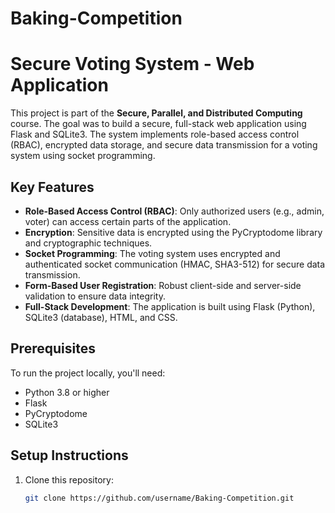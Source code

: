 # Baking-Competition

# Secure Voting System - Web Application

This project is part of the **Secure, Parallel, and Distributed Computing** course. The goal was to build a secure, full-stack web application using Flask and SQLite3. The system implements role-based access control (RBAC), encrypted data storage, and secure data transmission for a voting system using socket programming.

## Key Features

- **Role-Based Access Control (RBAC)**: Only authorized users (e.g., admin, voter) can access certain parts of the application.
- **Encryption**: Sensitive data is encrypted using the PyCryptodome library and cryptographic techniques.
- **Socket Programming**: The voting system uses encrypted and authenticated socket communication (HMAC, SHA3-512) for secure data transmission.
- **Form-Based User Registration**: Robust client-side and server-side validation to ensure data integrity.
- **Full-Stack Development**: The application is built using Flask (Python), SQLite3 (database), HTML, and CSS.

## Prerequisites

To run the project locally, you'll need:
- Python 3.8 or higher
- Flask
- PyCryptodome
- SQLite3

## Setup Instructions

1. Clone this repository:
   ```bash
   git clone https://github.com/username/Baking-Competition.git
